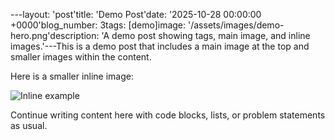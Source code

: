 ---layout: 'post'title: 'Demo Post'date: '2025-10-28 00:00:00 +0000'blog_number: 3tags: [demo]image: '/assets/images/demo-hero.png'description: 'A demo post showing tags, main image, and inline images.'---This is a demo post that includes a main image at the top and smaller images within the content.

Here is a smaller inline image:

![Inline example](/assets/images/demo-inline.png)

Continue writing content here with code blocks, lists, or problem statements as usual.
